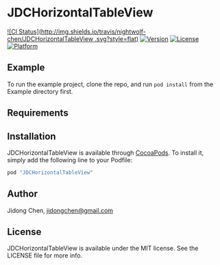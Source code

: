 # JDCHorizontalTableView

[![CI Status](http://img.shields.io/travis/nightwolf-chen/JDCHorizontalTableView
              .svg?style=flat)](https://travis-ci.org/nightwolf-chen/JDCHorizontalTableView)
[![Version](https://img.shields.io/cocoapods/v/JDCHorizontalTableView.svg?style=flat)](http://cocoapods.org/pods/JDCHorizontalTableView)
[![License](https://img.shields.io/cocoapods/l/JDCHorizontalTableView.svg?style=flat)](http://cocoapods.org/pods/JDCHorizontalTableView)
[![Platform](https://img.shields.io/cocoapods/p/JDCHorizontalTableView.svg?style=flat)](http://cocoapods.org/pods/JDCHorizontalTableView)

## Example

To run the example project, clone the repo, and run `pod install` from the Example directory first.

## Requirements

## Installation

JDCHorizontalTableView is available through [CocoaPods](http://cocoapods.org). To install
it, simply add the following line to your Podfile:

```ruby
pod "JDCHorizontalTableView"
```

## Author

Jidong Chen, jidongchen@gmail.com

## License

JDCHorizontalTableView is available under the MIT license. See the LICENSE file for more info.
